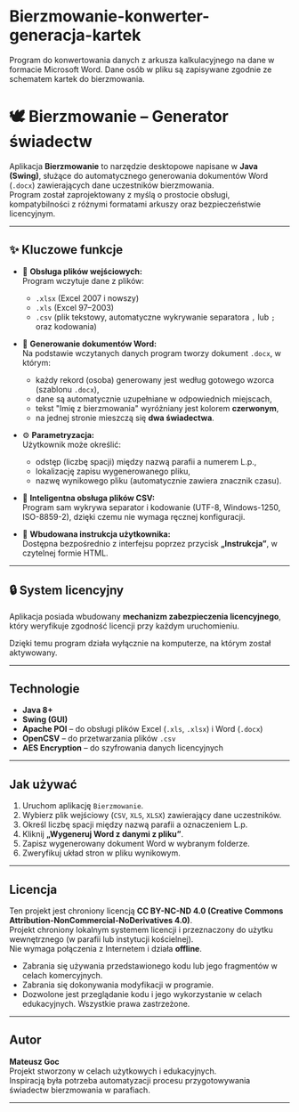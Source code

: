 # Bierzmowanie-konwerter-generacja-kartek
Program do konwertowania danych z arkusza kalkulacyjnego na dane w formacie Microsoft Word. Dane osób w pliku są zapisywane zgodnie ze schematem kartek do bierzmowania.

# 🕊️ Bierzmowanie – Generator świadectw

Aplikacja **Bierzmowanie** to narzędzie desktopowe napisane w **Java (Swing)**, służące do automatycznego generowania dokumentów Word (`.docx`) zawierających dane uczestników bierzmowania.  
Program został zaprojektowany z myślą o prostocie obsługi, kompatybilności z różnymi formatami arkuszy oraz bezpieczeństwie licencyjnym.

---

## ✨ Kluczowe funkcje

- 📂 **Obsługa plików wejściowych:**  
  Program wczytuje dane z plików:
  - `.xlsx` (Excel 2007 i nowszy)  
  - `.xls` (Excel 97–2003)  
  - `.csv` (plik tekstowy, automatyczne wykrywanie separatora `,` lub `;` oraz kodowania)

- 🧾 **Generowanie dokumentów Word:**  
  Na podstawie wczytanych danych program tworzy dokument `.docx`, w którym:
  - każdy rekord (osoba) generowany jest według gotowego wzorca (szablonu `.docx`),
  - dane są automatycznie uzupełniane w odpowiednich miejscach,
  - tekst "Imię z bierzmowania" wyróżniany jest kolorem **czerwonym**,
  - na jednej stronie mieszczą się **dwa świadectwa**.

- ⚙️ **Parametryzacja:**  
  Użytkownik może określić:
  - odstęp (liczbę spacji) między nazwą parafii a numerem L.p.,
  - lokalizację zapisu wygenerowanego pliku,
  - nazwę wynikowego pliku (automatycznie zawiera znacznik czasu).

- 🧠 **Inteligentna obsługa plików CSV:**  
  Program sam wykrywa separator i kodowanie (UTF-8, Windows-1250, ISO-8859-2), dzięki czemu nie wymaga ręcznej konfiguracji.

- 💬 **Wbudowana instrukcja użytkownika:**  
  Dostępna bezpośrednio z interfejsu poprzez przycisk **„Instrukcja”**, w czytelnej formie HTML.

---

## 🔒 System licencyjny

Aplikacja posiada wbudowany **mechanizm zabezpieczenia licencyjnego**, który weryfikuje zgodność licencji przy każdym uruchomieniu.

Dzięki temu program działa wyłącznie na komputerze, na którym został aktywowany.

---

## Technologie

- **Java 8+**
- **Swing (GUI)**
- **Apache POI** – do obsługi plików Excel (`.xls`, `.xlsx`) i Word (`.docx`)
- **OpenCSV** – do przetwarzania plików `.csv`
- **AES Encryption** – do szyfrowania danych licencyjnych

---

##  Jak używać

1. Uruchom aplikację `Bierzmowanie`.
2. Wybierz plik wejściowy (`CSV`, `XLS`, `XLSX`) zawierający dane uczestników.
3. Określ liczbę spacji między nazwą parafii a oznaczeniem L.p.
4. Kliknij **„Wygeneruj Word z danymi z pliku”**.
5. Zapisz wygenerowany dokument Word w wybranym folderze.
6. Zweryfikuj układ stron w pliku wynikowym.

---

## Licencja
Ten projekt jest chroniony licencją **CC BY-NC-ND 4.0 (Creative Commons Attribution-NonCommercial-NoDerivatives 4.0)**.  
Projekt chroniony lokalnym systemem licencji i przeznaczony do użytku wewnętrznego (w parafii lub instytucji kościelnej).  
Nie wymaga połączenia z Internetem i działa **offline**.
- Zabrania się używania przedstawionego kodu lub jego fragmentów w celach komercyjnych.  
- Zabrania się dokonywania modyfikacji w programie.  
- Dozwolone jest przeglądanie kodu i jego wykorzystanie w celach edukacyjnych.
Wszystkie prawa zastrzeżone.
---

## Autor

**Mateusz Goc**  
Projekt stworzony w celach użytkowych i edukacyjnych.  
Inspiracją była potrzeba automatyzacji procesu przygotowywania świadectw bierzmowania w parafiach.

---


